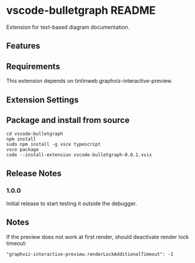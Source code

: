# vscode-bulletgraph README

Extension for text-based diagram documentation.

## Features

## Requirements

This extension depends on tintinweb.graphviz-interactive-preview.

## Extension Settings

## Package and install from source

```
cd vscode-bulletgraph
npm install
sudo npm install -g vsce typescript
vsce package
code --install-extension vscode-bulletgraph-0.0.1.vsix
```

## Release Notes

### 1.0.0

Initial release to start testing it outside the debugger.

## Notes

If the preview does not work at first render, should deactivate render lock timeout:

    "graphviz-interactive-preview.renderLockAdditionalTimeout": -1

